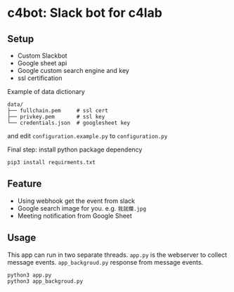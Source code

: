 # c4bot: Slack bot for c4lab

## Setup
* Custom Slackbot
* Google sheet api
* Google custom search engine and key
* ssl certification

Example of data dictionary
```
data/
├── fullchain.pem     # ssl cert
├── privkey.pem       # ssl key
└── credentials.json  # googlesheet key
```

and edit `configuration.example.py` to `configuration.py`

Final step: install python package dependency

`pip3 install requirments.txt`


## Feature
* Using webhook get the event from slack
* Google search image for you. e.g. `我就爛.jpg`
* Meeting notification from Google Sheet


## Usage
This app can run in two separate threads.
`app.py` is the webserver to collect message events.
`app_backgroud.py` response from message events.

```
python3 app.py
python3 app_backgroud.py
```
